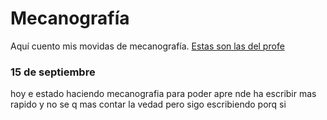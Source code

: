 # Mecanografía

Aquí cuento mis movidas de mecanografía. [Estas son las del profe](https://github.com/d-prieto/Inkscape-fresado-y-soldadura/blob/main/Mecanograf%C3%ADa.md#informaci%C3%B3n-sobre-mecanograf%C3%ADa)

### 15 de septiembre

hoy e estado haciendo mecanografia para poder apre nde ha escribir mas rapido y no se q mas contar la vedad pero sigo escribiendo porq si 

